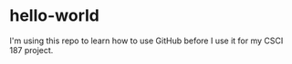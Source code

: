 # hello-world
I'm using this repo to learn how to use GitHub before I use it for my CSCI 187 project.
